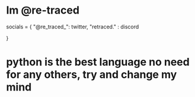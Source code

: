# Im @re-traced

socials = {
        "@re_traced_": twitter,
        "retraced." : discord
  
}

# python is the best language no need for any others, try and change my mind


